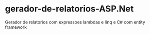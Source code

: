 # gerador-de-relatorios-ASP.Net
Gerador de relatorios com expressoes lambdas e linq e C# com entity framework
